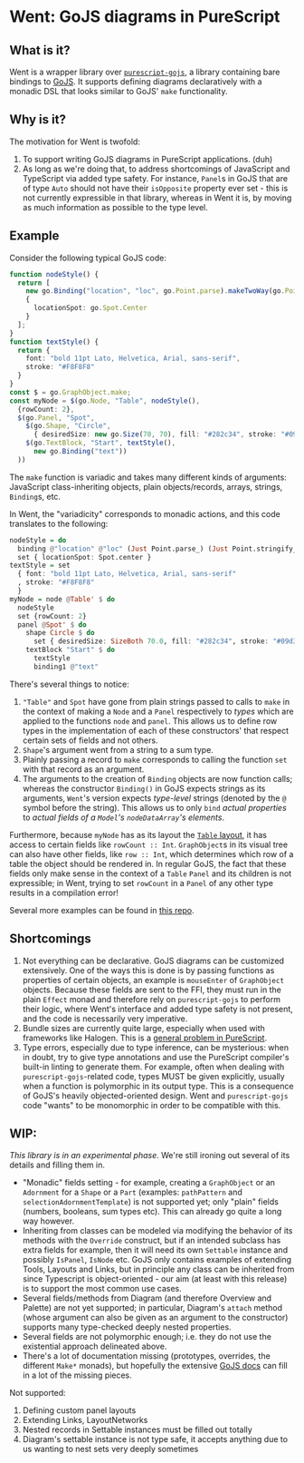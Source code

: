 # Went: GoJS diagrams in PureScript

## What is it?
Went is a wrapper library over [`purescript-gojs`](https://github.com/AdaBeat/purescript-gojs), a library containing bare bindings to [GoJS](https://gojs.net/latest/index.html). It supports defining diagrams declaratively with a monadic DSL that looks similar to GoJS' `make` functionality.

## Why is it?
The motivation for Went is twofold:
1. To support writing GoJS diagrams in PureScript applications. (duh)
2. As long as we're doing that, to address shortcomings of JavaScript and TypeScript via added type safety. For instance, `Panel`s in GoJS that are of type `Auto` should not have their `isOpposite` property ever set - this is not currently expressible in that library, whereas in Went it is, by moving as much information as possible to the type level.

## Example
Consider the following typical GoJS code:
```typescript
function nodeStyle() {
  return [
    new go.Binding("location", "loc", go.Point.parse).makeTwoWay(go.Point.stringify),
    {
      locationSpot: go.Spot.Center
    }
  ];
}
function textStyle() {
  return { 
    font: "bold 11pt Lato, Helvetica, Arial, sans-serif",
    stroke: "#F8F8F8"
  }
}
const $ = go.GraphObject.make;
const myNode = $(go.Node, "Table", nodeStyle(),
  {rowCount: 2},
  $(go.Panel, "Spot",
    $(go.Shape, "Circle",
      { desiredSize: new go.Size(70, 70), fill: "#282c34", stroke: "#09d3ac", strokeWidth: 3.5 }),
    $(go.TextBlock, "Start", textStyle(),
      new go.Binding("text"))
  ))
```
The `make` function is variadic and takes many different kinds of arguments: JavaScript class-inheriting objects, plain objects/records, arrays, strings, `Binding`s, etc. 

In Went, the "variadicity" corresponds to monadic actions, and this code translates to the following:
```purescript
nodeStyle = do
  binding @"location" @"loc" (Just Point.parse_) (Just Point.stringify_)
  set { locationSpot: Spot.center }
textStyle = set
  { font: "bold 11pt Lato, Helvetica, Arial, sans-serif"
  , stroke: "#F8F8F8"
  }
myNode = node @Table' $ do
  nodeStyle
  set {rowCount: 2}
  panel @Spot' $ do
    shape Circle $ do
      set { desiredSize: SizeBoth 70.0, fill: "#282c34", stroke: "#09d3ac", strokeWidth: 3.5 }
    textBlock "Start" $ do
      textStyle
      binding1 @"text"
```
There's several things to notice:
1. `"Table"` and `Spot` have gone from plain strings passed to calls to `make` in the context of making a `Node` and a `Panel` respectively to *types* which are applied to the functions `node` and `panel`. This allows us to define row types in the implementation of each of these constructors' that respect certain sets of fields and not others.
2. `Shape`'s argument went from a string to a sum type.
3. Plainly passing a record to `make` corresponds to calling the function `set` with that record as an argument.
4. The arguments to the creation of `Binding` objects are now function calls; whereas the constructor `Binding()` in GoJS expects strings as its arguments, `Went`'s version expects *type-level* strings (denoted by the `@` symbol before the string). This allows us to only `bind` *actual properties* to *actual fields of a `Model`'s `nodeDataArray`'s elements*.

Furthermore, because `myNode` has as its layout the [`Table` layout](https://gojs.net/latest/intro/tablePanels.html), it has access to certain fields like `rowCount :: Int`. `GraphObject`s in its visual tree can also have other fields, like `row :: Int`, which determines which row of a table the object should be rendered in. In regular GoJS, the fact that these fields only make sense in the context of a `Table` `Panel` and its children is not expressible; in Went, trying to set `rowCount` in a `Panel` of any other type results in a compilation error!

Several more examples can be found in [this repo](https://github.com/AdaBeat/purescript-went-examples).

## Shortcomings
1. Not everything can be declarative. GoJS diagrams can be customized extensively. One of the ways this is done is by passing functions as properties of certain objects, an example is `mouseEnter` of `GraphObject` objects. Because these fields are sent to the FFI, they must run in the plain `Effect` monad and therefore rely on `purescript-gojs` to perform their logic, where Went's interface and added type safety is not present, and the code is necessarily very imperative.
2. Bundle sizes are currently quite large, especially when used with frameworks like Halogen. This is a [general problem in PureScript](https://www.reddit.com/r/purescript/comments/ltm38p/how_do_you_deal_with_the_giant_bundle_sizes_from/).
3. Type errors, especially due to type inference, can be mysterious: when in doubt, try to give type annotations and use the PureScript compiler's built-in linting to generate them. For example, often when dealing with `purescript-gojs`-related code, types MUST be given explicitly, usually when a function is polymorphic in its output type. This is a consequence of GoJS's heavily objected-oriented design. Went and `purescript-gojs` code "wants" to be monomorphic in order to be compatible with this.


## WIP:
*This library is in an experimental phase*. We're still ironing out several of its details and filling them in.

- "Monadic" fields setting - for example, creating a `GraphObject` or an `Adornment` for a `Shape` or a `Part` (examples: `pathPattern` and `selectionAdornmentTemplate`) is not supported yet; only "plain" fields (numbers, booleans, sum types etc). This can already go quite a long way however.
- Inheriting from classes can be modeled via modifying the behavior of its methods with the `Override` construct, but if an intended subclass has extra fields for example, then it will need its own `Settable` instance and possibly `IsPanel`, `IsNode` etc. GoJS only contains examples of extending Tools, Layouts and Links, but in principle any class can be inherited from since Typescript is object-oriented - our aim (at least with this release) is to support the most common use cases.
- Several fields/methods from Diagram (and therefore Overview and Palette) are not yet supported; in particular, Diagram's `attach` method (whose argument can also be given as an argument to the constructor) supports many type-checked deeply nested properties.
- Several fields are not polymorphic enough; i.e. they do not use the existential approach delineated above.
- There's a lot of documentation missing (prototypes, overrides, the different `Make*` monads), but hopefully the extensive [GoJS docs](https://gojs.net/latest/api/) can fill in a lot of the missing pieces.


Not supported:
1. Defining custom panel layouts
2. Extending Links, LayoutNetworks
3. Nested records in Settable instances must be filled out totally
4. Diagram's settable instance is not type safe, it accepts anything due to us wanting to nest sets very deeply sometimes
